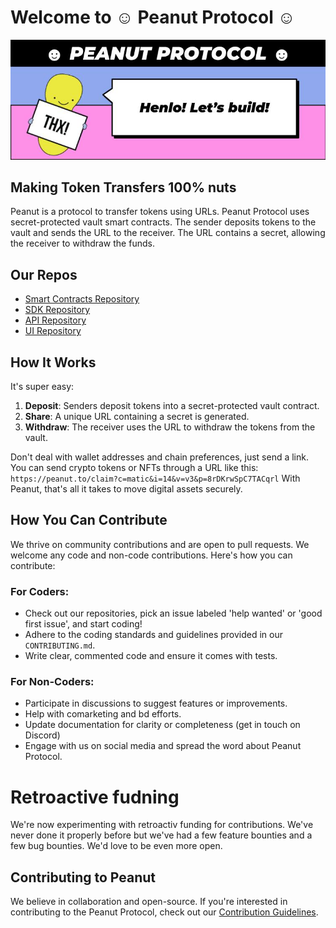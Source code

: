 # Welcome to ☺ Peanut Protocol ☺

![Peanut Protocol Logo](banner.jpg)

## Making Token Transfers 100% nuts

Peanut is a protocol to transfer tokens using URLs. Peanut Protocol uses secret-protected vault smart contracts. The sender deposits tokens to the vault and sends the URL to the receiver. The URL contains a secret, allowing the receiver to withdraw the funds. 

## Our Repos
- [Smart Contracts Repository](https://github.com/peanutprotocol/peanut-contracts)
- [SDK Repository](https://github.com/peanutprotocol/peanut-sdk)
- [API Repository](https://github.com/peanutprotocol/peanut-api)
- [UI Repository](https://github.com/peanutprotocol/peanut-ui)

## How It Works
It's super easy:
1. **Deposit**: Senders deposit tokens into a secret-protected vault contract.
2. **Share**: A unique URL containing a secret is generated.
3. **Withdraw**: The receiver uses the URL to withdraw the tokens from the vault.

Don't deal with wallet addresses and chain preferences, just send a link. You can send crypto tokens or NFTs through a URL like this:
`https://peanut.to/claim?c=matic&i=14&v=v3&p=8rDKrwSpC7TACqrl`
With Peanut, that's all it takes to move digital assets securely.

## How You Can Contribute
We thrive on community contributions and are open to pull requests. We welcome any code and non-code contributions. Here's how you can contribute:

### For Coders:
- Check out our repositories, pick an issue labeled 'help wanted' or 'good first issue', and start coding!
- Adhere to the coding standards and guidelines provided in our `CONTRIBUTING.md`.
- Write clear, commented code and ensure it comes with tests.

### For Non-Coders:
- Participate in discussions to suggest features or improvements.
- Help with comarketing and bd efforts.
- Update documentation for clarity or completeness (get in touch on Discord)
- Engage with us on social media and spread the word about Peanut Protocol.

# Retroactive fudning
We're now experimenting with retroactiv funding for contributions. We've never done it properly before but we've had a few feature bounties and a few bug bounties. We'd love to be even more open.

## Contributing to Peanut
We believe in collaboration and open-source. If you're interested in contributing to the Peanut Protocol, check out our [Contribution Guidelines](link-to-contribution-guidelines).
